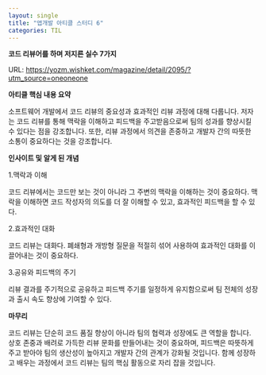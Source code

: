 ```yaml
---
layout: single
title: "앱개발 아티클 스터디 6"
categories: TIL
---
```

**코드 리뷰어를 하며 저지른 실수 7가지**

URL: https://yozm.wishket.com/magazine/detail/2095/?utm_source=oneoneone

**아티클 핵심 내용 요약**

소프트웨어 개발에서 코드 리뷰의 중요성과 효과적인 리뷰 과정에 대해 다룹니다. 저자는 코드 리뷰를 통해 맥락을 이해하고 피드백을 주고받음으로써 팀의 성과를 향상시킬 수 있다는 점을 강조합니다. 또한, 리뷰 과정에서 의견을 존중하고 개발자 간의 따뜻한 소통이 중요하다는 것을 강조합니다.

**인사이트 및 알게 된 개념**

1.맥락과 이해

코드 리뷰에서는 코드만 보는 것이 아니라 그 주변의 맥락을 이해하는 것이 중요하다. 맥락을 이해하면 코드 작성자의 의도를 더 잘 이해할 수 있고, 효과적인 피드백을 할 수 있다.

2.효과적인 대화

코드 리뷰는 대화다. 폐쇄형과 개방형 질문을 적절히 섞어 사용하여 효과적인 대화를 이끌어내는 것이 중요하다.

3.공유와 피드백의 주기

리뷰 결과를 주기적으로 공유하고 피드백 주기를 일정하게 유지함으로써 팀 전체의 성장과 출시 속도 향상에 기여할 수 있다.

**마무리**

코드 리뷰는 단순히 코드 품질 향상이 아니라 팀의 협력과 성장에도 큰 역할을 합니다. 상호 존중과 배려로 가득한 리뷰 문화를 만들어내는 것이 중요하며, 피드백은 따뜻하게 주고 받아야 팀의 생산성이 높아지고 개발자 간의 관계가 강화될 것입니다. 함께 성장하고 배우는 과정에서 코드 리뷰는 팀의 핵심 활동으로 자리 잡을 것입니다.